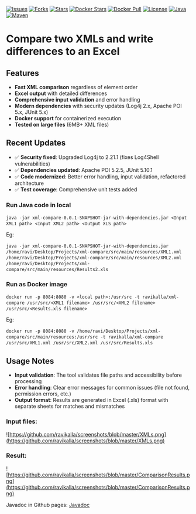 [![Issues](https://img.shields.io/github/issues/ravikalla/xml-compare.svg?style=flat-square)](https://github.com/ravikalla/xml-compare/issues)
[![Forks](https://img.shields.io/github/forks/ravikalla/xml-compare.svg?style=flat-square)](https://github.com/ravikalla/xml-compare/network)
[![Stars](https://img.shields.io/github/stars/ravikalla/xml-compare.svg?style=flat-square)](https://github.com/ravikalla/xml-compare/stargazers)
[![Docker Stars](https://img.shields.io/docker/stars/ravikalla/xml-compare.svg)](https://hub.docker.com/r/ravikalla/xml-compare/)
[![Docker Pull](https://img.shields.io/docker/pulls/ravikalla/xml-compare.svg)](https://hub.docker.com/r/ravikalla/xml-compare/)
[![License](https://img.shields.io/badge/license-Apache%202-blue.svg)](https://www.apache.org/licenses/LICENSE-2.0)
[![Java](https://img.shields.io/badge/Java-8%2B-blue.svg)](https://www.oracle.com/java/)
[![Maven](https://img.shields.io/badge/Maven-3.6%2B-blue.svg)](https://maven.apache.org/)

# Compare two XMLs and write differences to an Excel

## Features

- **Fast XML comparison** regardless of element order
- **Excel output** with detailed differences
- **Comprehensive input validation** and error handling
- **Modern dependencies** with security updates (Log4j 2.x, Apache POI 5.x, JUnit 5.x)
- **Docker support** for containerized execution
- **Tested on large files** (6MB+ XML files)

## Recent Updates

- ✅ **Security fixed**: Upgraded Log4j to 2.21.1 (fixes Log4Shell vulnerabilities)
- ✅ **Dependencies updated**: Apache POI 5.2.5, JUnit 5.10.1
- ✅ **Code modernized**: Better error handling, input validation, refactored architecture
- ✅ **Test coverage**: Comprehensive unit tests added

### Run Java code in local

    java -jar xml-compare-0.0.1-SNAPSHOT-jar-with-dependencies.jar <Input XML1 path> <Input XML2 path> <Output XLS path>
 Eg:

    java -jar xml-compare-0.0.1-SNAPSHOT-jar-with-dependencies.jar /home/ravi/Desktop/Projects/xml-compare/src/main/resources/XML1.xml /home/ravi/Desktop/Projects/xml-compare/src/main/resources/XML2.xml /home/ravi/Desktop/Projects/xml-compare/src/main/resources/Results2.xls

### Run as Docker image
    docker run -p 8084:8080 -v <local path>:/usr/src -t ravikalla/xml-compare /usr/src/<XML1 filename> /usr/src/<XML2 filename> /usr/src/<Results.xls filename>
 Eg:

    docker run -p 8084:8080 -v /home/ravi/Desktop/Projects/xml-compare/src/main/resources:/usr/src -t ravikalla/xml-compare /usr/src/XML1.xml /usr/src/XML2.xml /usr/src/Results.xls

## Usage Notes

- **Input validation**: The tool validates file paths and accessibility before processing
- **Error handling**: Clear error messages for common issues (file not found, permission errors, etc.)
- **Output format**: Results are generated in Excel (.xls) format with separate sheets for matches and mismatches

### Input files:
![https://github.com/ravikalla/screenshots/blob/master/XMLs.png](https://github.com/ravikalla/screenshots/blob/master/XMLs.png)
### Result:
![https://github.com/ravikalla/screenshots/blob/master/ComparisonResults.png](https://github.com/ravikalla/screenshots/blob/master/ComparisonResults.png)

Javadoc in Github pages:
[Javadoc](https://ravikalla.github.io/xml-compare)
